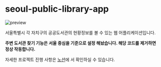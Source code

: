 # seoul-public-library-app

![preview](./docs/preview.gif)

서울특별시 각 자치구의 공공도서관의 현황정보를 볼 수 있는 웹 어플리케이션입니다.

**주변 도서관 찾기 기능은 서울 중심을 기준으로 설정 해놨습니다. 해당 코드를 제거하면 정상 작동합니다.**

자세한 프로젝트 진행 사항은
[노션](https://www.notion.so/bluberrie06/App-7e3721049f2e4893b513f3a4e1105f34)에
서 확인하실 수 있습니다.
